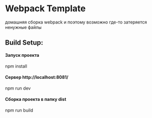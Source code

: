 <h1>Webpack Template</h1>
<p>домашняя сборка webpack и поэтому возможно где-то затеряется ненужные файлы</p>

## Build Setup:
#### Запуск проекта
npm install

#### Сервер http://localhost:8081/
npm run dev

#### Сборка проекта в папку dist
npm run build